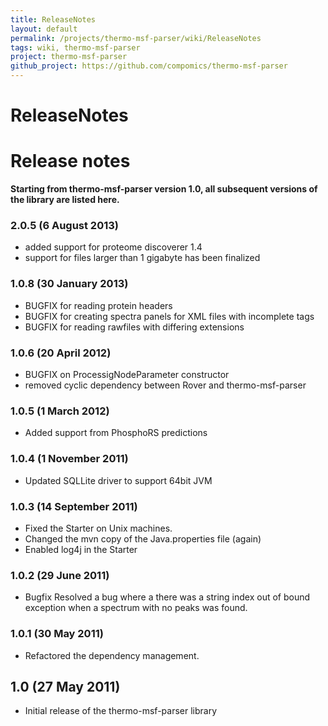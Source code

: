```yaml
---
title: ReleaseNotes
layout: default
permalink: /projects/thermo-msf-parser/wiki/ReleaseNotes
tags: wiki, thermo-msf-parser
project: thermo-msf-parser
github_project: https://github.com/compomics/thermo-msf-parser
---
```


# ReleaseNotes
# Release notes

**Starting from thermo-msf-parser version 1.0, all subsequent versions of the library are listed here.**

### 2.0.5 (6 August 2013)
 * added support for proteome discoverer 1.4
 * support for files larger than 1 gigabyte has been finalized

### 1.0.8 (30 January 2013)
 * BUGFIX for reading protein headers
 * BUGFIX for creating spectra panels for XML files with incomplete tags
 * BUGFIX for reading rawfiles with differing extensions

### 1.0.6 (20 April 2012)
 * BUGFIX on ProcessigNodeParameter constructor
 * removed cyclic dependency between Rover and thermo-msf-parser

### 1.0.5 (1 March 2012)
 * Added support from PhosphoRS predictions

### 1.0.4 (1 November 2011)
 * Updated SQLLite driver to support 64bit JVM 

### 1.0.3 (14 September 2011)
 * Fixed the Starter on Unix machines.
 * Changed the mvn copy of the Java.properties file (again)
 * Enabled log4j in the Starter

### 1.0.2 (29 June 2011)
 * Bugfix Resolved a bug where a there was a string index out of bound exception when a
spectrum with no peaks was found.

### 1.0.1 (30 May 2011)
 * Refactored the dependency management.

## 1.0 (27 May 2011)
 * Initial release of the thermo-msf-parser library